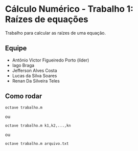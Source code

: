 # Cálculo Numérico - Trabalho 1: Raízes de equações

Trabalho para calcular as raízes de uma equação.

## Equipe

- Antônio Victor Figueiredo Porto (líder)
- Iago Braga
- Jefferson Alves Costa
- Lucas da Silva Soares
- Renan Da Silveira Teles

## Como rodar

    octave trabalho.m
    
ou

	octave trabalho.m k1,k2,...,kn
	
ou

    octave trabalho.m arquivo.txt
